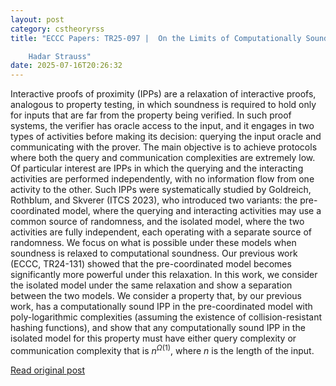 ```yaml
---
layout: post
category: cstheoryrss
title: "ECCC Papers: TR25-097 |  On the Limits of Computationally Sound IPPs in the Isolated Model | 

	Hadar Strauss"
date: 2025-07-16T20:26:32
---
```


Interactive proofs of proximity (IPPs) are a relaxation of interactive proofs, analogous to property testing, in which soundness is required to hold only for inputs that are far from the property being verified. In such proof systems, the verifier has oracle access to the input, and it engages in two types of activities before making its decision: querying the input oracle and communicating with the prover. The main objective is to achieve protocols where both the query and communication complexities are extremely low.
Of particular interest are IPPs in which the querying and the interacting activities are performed independently, with no information flow from one activity to the other. Such IPPs were systematically studied by Goldreich, Rothblum, and Skverer (ITCS 2023), who introduced two variants: the pre-coordinated model, where the querying and interacting activities may use a common source of randomness, and the isolated model, where the two activities are fully independent, each operating with a separate source of randomness.
We focus on what is possible under these models when soundness is relaxed to computational soundness. Our previous work (ECCC, TR24-131) showed that the pre-coordinated model becomes significantly more powerful under this relaxation. In this work, we consider the isolated model under the same relaxation and show a separation between the two models. We consider a property that, by our previous work, has a computationally sound IPP in the pre-coordinated model with poly-logarithmic complexities (assuming the existence of collision-resistant hashing functions), and show that any computationally sound IPP in the isolated model for this property must have either query complexity or communication complexity that is $n^{\Omega(1)}$, where $n$ is the length of the input.

[Read original post](https://eccc.weizmann.ac.il/report/2025/097)
